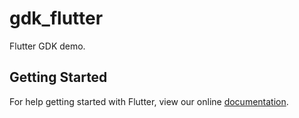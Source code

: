 # gdk_flutter

Flutter GDK demo.

## Getting Started

For help getting started with Flutter, view our online
[documentation](https://flutter.io/).
